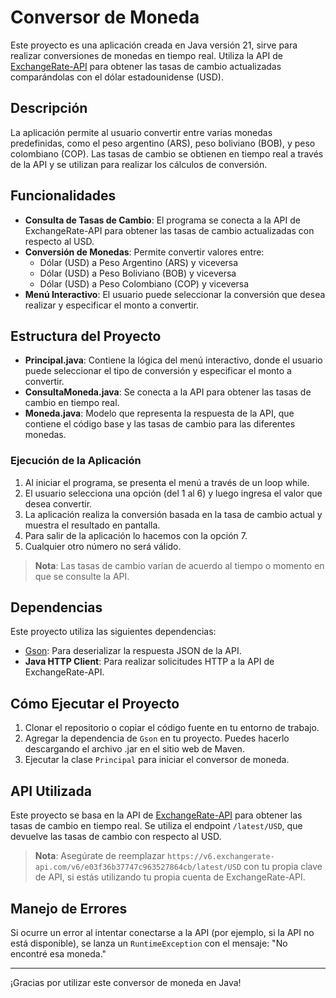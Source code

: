 # Conversor de Moneda

Este proyecto es una aplicación creada en Java versión 21, sirve para realizar conversiones de monedas en tiempo real. Utiliza la API de [ExchangeRate-API](https://www.exchangerate-api.com/) para obtener las tasas de cambio actualizadas comparándolas con el dólar estadounidense (USD).

## Descripción

La aplicación permite al usuario convertir entre varias monedas predefinidas, como el peso argentino (ARS), peso boliviano (BOB), y peso colombiano (COP). Las tasas de cambio se obtienen en tiempo real a través de la API y se utilizan para realizar los cálculos de conversión.

## Funcionalidades

- **Consulta de Tasas de Cambio**: El programa se conecta a la API de ExchangeRate-API para obtener las tasas de cambio actualizadas con respecto al USD.
- **Conversión de Monedas**: Permite convertir valores entre:
    - Dólar (USD) a Peso Argentino (ARS) y viceversa
    - Dólar (USD) a Peso Boliviano (BOB) y viceversa
    - Dólar (USD) a Peso Colombiano (COP) y viceversa
- **Menú Interactivo**: El usuario puede seleccionar la conversión que desea realizar y especificar el monto a convertir.

## Estructura del Proyecto

- **Principal.java**: Contiene la lógica del menú interactivo, donde el usuario puede seleccionar el tipo de conversión y especificar el monto a convertir.
- **ConsultaMoneda.java**: Se conecta a la API para obtener las tasas de cambio en tiempo real.
- **Moneda.java**: Modelo que representa la respuesta de la API, que contiene el código base y las tasas de cambio para las diferentes monedas.

### Ejecución de la Aplicación

1. Al iniciar el programa, se presenta el menú a través de un loop while.
2. El usuario selecciona una opción (del 1 al 6) y luego ingresa el valor que desea convertir.
3. La aplicación realiza la conversión basada en la tasa de cambio actual y muestra el resultado en pantalla.
4. Para salir de la aplicación lo hacemos con la opción 7.
5. Cualquier otro número no será válido.

> **Nota**: Las tasas de cambio varían de acuerdo al tiempo o momento en que se consulte la API.

## Dependencias

Este proyecto utiliza las siguientes dependencias:

- [Gson](https://github.com/google/gson): Para deserializar la respuesta JSON de la API.
- **Java HTTP Client**: Para realizar solicitudes HTTP a la API de ExchangeRate-API.

## Cómo Ejecutar el Proyecto

1. Clonar el repositorio o copiar el código fuente en tu entorno de trabajo.
2. Agregar la dependencia de `Gson` en tu proyecto. Puedes hacerlo descargando el archivo .jar en el sitio web de Maven.
3. Ejecutar la clase `Principal` para iniciar el conversor de moneda.

## API Utilizada

Este proyecto se basa en la API de [ExchangeRate-API](https://www.exchangerate-api.com/) para obtener las tasas de cambio en tiempo real. Se utiliza el endpoint `/latest/USD`, que devuelve las tasas de cambio con respecto al USD.

> **Nota**: Asegúrate de reemplazar `https://v6.exchangerate-api.com/v6/e03f36b37747c963527864cb/latest/USD` con tu propia clave de API, si estás utilizando tu propia cuenta de ExchangeRate-API.

## Manejo de Errores

Si ocurre un error al intentar conectarse a la API (por ejemplo, si la API no está disponible), se lanza un `RuntimeException` con el mensaje: "No encontré esa moneda."


---

¡Gracias por utilizar este conversor de moneda en Java!
